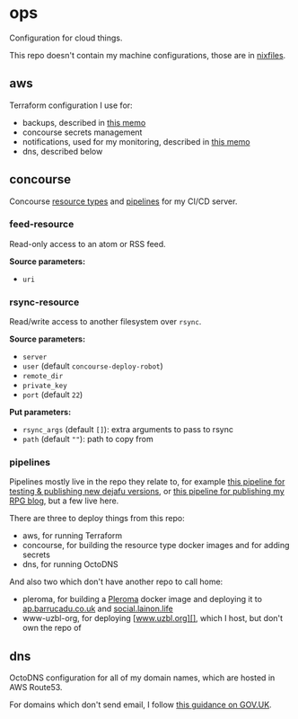 ops
===

Configuration for cloud things.

This repo doesn't contain my machine configurations, those are in [nixfiles][].

[nixfiles]: https://github.com/barrucadu/nixfiles

aws
---

Terraform configuration I use for:

- backups, described in [this memo](https://memo.barrucadu.co.uk/backups.html)
- concourse secrets management
- notifications, used for my monitoring, described in [this memo](https://memo.barrucadu.co.uk/monitoring.html)
- dns, described below

concourse
---------

Concourse [resource types][] and [pipelines][] for my CI/CD server.

[resource types]: https://concourse-ci.org/resource-types.html
[pipelines]: https://concourse-ci.org/pipelines.html

### feed-resource

Read-only access to an atom or RSS feed.

**Source parameters:**

- `uri`

### rsync-resource

Read/write access to another filesystem over `rsync`.

**Source parameters:**

- `server`
- `user` (default `concourse-deploy-robot`)
- `remote_dir`
- `private_key`
- `port` (default `22`)

**Put parameters:**

- `rsync_args` (default `[]`): extra arguments to pass to rsync
- `path` (default `""`): path to copy from

### pipelines

Pipelines mostly live in the repo they relate to, for example [this
pipeline for testing & publishing new dejafu versions][], or [this
pipeline for publishing my RPG blog][], but a few live here.

There are three to deploy things from this repo:

- aws, for running Terraform
- concourse, for building the resource type docker images and for adding secrets
- dns, for running OctoDNS

And also two which don't have another repo to call home:

- pleroma, for building a [Pleroma][] docker image and deploying it to
  [ap.barrucadu.co.uk][] and [social.lainon.life][]
- www-uzbl-org, for deploying [www.uzbl.org][], which I host, but
  don't own the repo of

[this pipeline for testing & publishing new dejafu versions]: https://github.com/barrucadu/dejafu/blob/master/concourse/pipeline.yml
[this pipeline for publishing my RPG blog]: https://github.com/barrucadu/lookwhattheshoggothdraggedin.com/blob/master/concourse/pipeline.yml
[Pleroma]: https://pleroma.social/
[ap.barrucadu.co.uk]: https://ap.barrucadu.co.uk/main/all
[social.lainon.life]: https://social.lainon.life/main/all
[www.uzbl.org]: https://www.uzbl.org/

dns
---

OctoDNS configuration for all of my domain names, which are hosted in
AWS Route53.

For domains which don't send email, I follow [this guidance on
GOV.UK][].

[this guidance on GOV.UK]: https://www.gov.uk/guidance/protect-domains-that-dont-send-email
